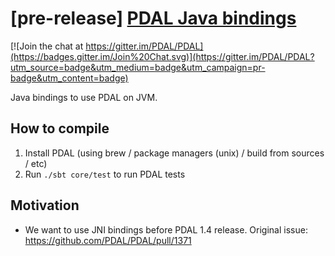 # [pre-release] [PDAL Java bindings](https://github.com/PDAL/PDAL/pull/1371)

[![Join the chat at https://gitter.im/PDAL/PDAL](https://badges.gitter.im/Join%20Chat.svg)](https://gitter.im/PDAL/PDAL?utm_source=badge&utm_medium=badge&utm_campaign=pr-badge&utm_content=badge)

Java bindings to use PDAL on JVM.

## How to compile

1. Install PDAL (using brew / package managers (unix) / build from sources / etc)
2. Run `./sbt core/test` to run PDAL tests

## Motivation

* We want to use JNI bindings before PDAL 1.4 release. Original issue: https://github.com/PDAL/PDAL/pull/1371
